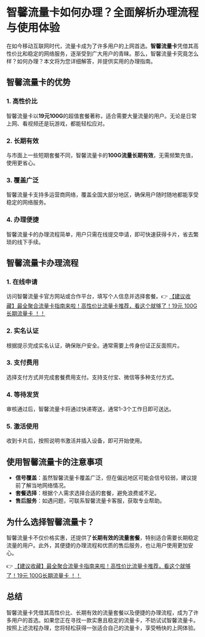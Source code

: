 # 智馨流量卡如何办理？全面解析办理流程与使用体验

在如今移动互联网时代，流量卡成为了许多用户的上网首选。**智馨流量卡**凭借其高性价比和稳定的网络服务，逐渐受到广大用户的青睐。那么，智馨流量卡究竟怎么样？如何办理？本文将为您详细解答，并提供实用的办理指南。

## 智馨流量卡的优势

### 1. 高性价比
智馨流量卡以**19元100G**的超值套餐著称，适合需要大量流量的用户。无论是日常上网、看视频还是玩游戏，都能轻松应对。

### 2. 长期有效
与市面上一些短期套餐不同，智馨流量卡的**100G流量长期有效**，无需频繁充值，使用更省心。

### 3. 覆盖广泛
智馨流量卡支持多运营商网络，覆盖全国大部分地区，确保用户随时随地都能享受稳定的网络服务。

### 4. 办理便捷
智馨流量卡的办理流程简单，用户只需在线提交申请，即可快速获得卡片，省去繁琐的线下手续。

## 智馨流量卡办理流程

### 1. 在线申请
访问智馨流量卡官方网站或合作平台，填写个人信息并选择套餐。👉 [【建议收藏】最全聚合流量卡指南来啦！高性价比流量卡推荐，看这个就够了！19元 100G长期流量卡 ！！](https://bit.ly/Liuliangka)

### 2. 实名认证
根据提示完成实名认证，确保账户安全。通常需要上传身份证正反面照片。

### 3. 支付费用
选择支付方式并完成套餐费用支付。支持支付宝、微信等多种支付方式。

### 4. 等待发货
审核通过后，智馨流量卡将通过快递寄送，通常1-3个工作日即可送达。

### 5. 激活使用
收到卡片后，按照说明书激活并插入设备，即可开始使用。

## 使用智馨流量卡的注意事项

- **信号覆盖**：虽然智馨流量卡覆盖广泛，但在偏远地区可能会信号较弱，建议提前了解当地网络情况。
- **套餐选择**：根据个人需求选择合适的套餐，避免浪费或不足。
- **售后服务**：如遇问题，可联系智馨流量卡客服，获取专业帮助。

## 为什么选择智馨流量卡？

智馨流量卡不仅价格实惠，还提供了**长期有效的流量套餐**，特别适合需要长期稳定流量的用户。此外，其便捷的办理流程和优质的售后服务，也让用户使用更加安心。

👉 [【建议收藏】最全聚合流量卡指南来啦！高性价比流量卡推荐，看这个就够了！19元 100G长期流量卡 ！！](https://bit.ly/Liuliangka)

## 总结

智馨流量卡凭借其高性价比、长期有效的流量套餐以及便捷的办理流程，成为了许多用户的首选。如果您正在寻找一款实惠且稳定的流量卡，不妨试试智馨流量卡。按照上述流程办理，您将轻松获得一张适合自己的流量卡，享受畅快的上网体验。